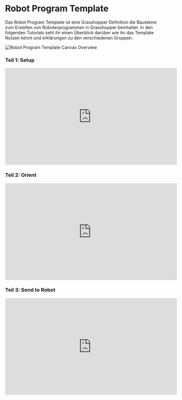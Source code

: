 # Robot Program Template

Das Robot Program Template ist eine Grasshopper Definition die Bausteine zum Erstellen von Roboterprogrammen in Grasshopper beinhaltet. 
In den folgenden Tutorials seht ihr einen Überblick darüber wie ihr das Template Nutzen könnt und erklärungen zu den verschiedenen Gruppen. 

![Robot Program Template Canvas Overview](/RobotProgramTemplate_03.gh.png)

### Teil 1: Setup 
<iframe width="560" height="315" src="https://www.youtube-nocookie.com/embed/Jcs14sc_ZFg?si=-tSmyixQ81Ex4ePj" title="YouTube video player" frameborder="0" allow="accelerometer; autoplay; clipboard-write; encrypted-media; gyroscope; picture-in-picture; web-share" referrerpolicy="strict-origin-when-cross-origin" allowfullscreen></iframe>

### Teil 2: Orient
<iframe width="560" height="315" src="https://www.youtube-nocookie.com/embed/9BAcOcc4xtM?si=37ALhHSh7vH5JmVj" title="YouTube video player" frameborder="0" allow="accelerometer; autoplay; clipboard-write; encrypted-media; gyroscope; picture-in-picture; web-share" referrerpolicy="strict-origin-when-cross-origin" allowfullscreen></iframe>

### Teil 3: Send to Robot
<iframe width="560" height="315" src="https://www.youtube-nocookie.com/embed/PxDVQCtc5ak?si=3wUyL0x-ksVh6Yh9" title="YouTube video player" frameborder="0" allow="accelerometer; autoplay; clipboard-write; encrypted-media; gyroscope; picture-in-picture; web-share" referrerpolicy="strict-origin-when-cross-origin" allowfullscreen></iframe>